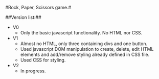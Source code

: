 #Rock, Paper, Scissors game.#

##Version list:##
* V0
  * Only the basic javascript functionality. No HTML nor CSS.
* V1
  * Almost no HTML, only three containing divs and one button.
  * Used javascript DOM manipulation to create, delete, edit HTML elements and add/remove styling already defined in CSS file.
  * Used CSS for styling.
* V2
  * In progress.
